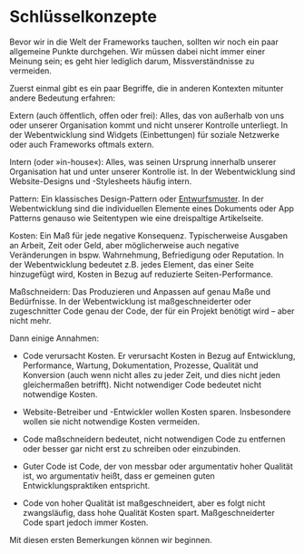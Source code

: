 # Schlüsselkonzepte

Bevor wir in die Welt der Frameworks tauchen, sollten wir noch ein paar allgemeine Punkte durchgehen. Wir müssen dabei nicht immer einer Meinung sein; es geht hier lediglich darum, Missverständnisse zu vermeiden.

Zuerst einmal gibt es ein paar Begriffe, die in anderen Kontexten mitunter andere Bedeutung erfahren:

Extern (auch öffentlich, offen oder frei): Alles, das von außerhalb von uns oder unserer Organisation kommt und nicht unserer Kontrolle unterliegt. In der Webentwicklung sind Widgets (Einbettungen) für soziale Netzwerke oder auch Frameworks oftmals extern.

Intern (oder »in-house«): Alles, was seinen Ursprung innerhalb unserer Organisation hat und unter unserer Kontrolle ist. In der Webentwicklung sind Website-Designs und -Stylesheets häufig intern.

Pattern: Ein klassisches Design-Pattern oder [Entwurfsmuster](https://de.wikipedia.org/wiki/Entwurfsmuster). In der Webentwicklung sind die individuellen Elemente eines Dokuments oder App Patterns genauso wie Seitentypen wie eine dreispaltige Artikelseite.

Kosten: Ein Maß für jede negative Konsequenz. Typischerweise Ausgaben an Arbeit, Zeit oder Geld, aber möglicherweise auch negative Veränderungen in bspw. Wahrnehmung, Befriedigung oder Reputation. In der Webentwicklung bedeutet z.B. jedes Element, das einer Seite hinzugefügt wird, Kosten in Bezug auf reduzierte Seiten-Performance.

Maßschneidern: Das Produzieren und Anpassen auf genau Maße und Bedürfnisse. In der Webentwicklung ist maßgeschneiderter oder zugeschnitter Code genau der Code, der für ein Projekt benötigt wird – aber nicht mehr.

Dann einige Annahmen:

* Code verursacht Kosten. Er verursacht Kosten in Bezug auf Entwicklung, Performance, Wartung, Dokumentation, Prozesse, Qualität und Konversion (auch wenn nicht alles zu jeder Zeit, und dies nicht jeden gleichermaßen betrifft). Nicht notwendiger Code bedeutet nicht notwendige Kosten.

* Website-Betreiber und -Entwickler wollen Kosten sparen. Insbesondere wollen sie nicht notwendige Kosten vermeiden.

* Code maßschneidern bedeutet, nicht notwendigen Code zu entfernen oder besser gar nicht erst zu schreiben oder einzubinden.

* Guter Code ist Code, der von messbar oder argumentativ hoher Qualität ist, wo argumentativ heißt, dass er gemeinen guten Entwicklungspraktiken entspricht.

* Code von hoher Qualität ist maßgeschneidert, aber es folgt nicht zwangsläufig, dass hohe Qualität Kosten spart. Maßgeschneiderter Code spart jedoch immer Kosten.

Mit diesen ersten Bemerkungen können wir beginnen.